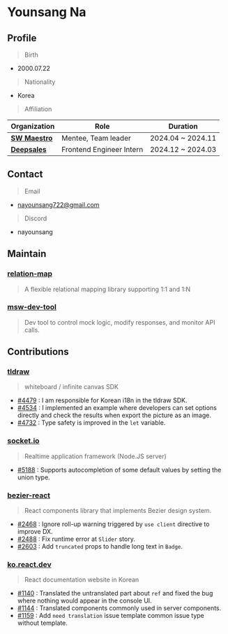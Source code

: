 # Younsang Na
## Profile
> Birth
- 2000.07.22
> Nationality
- Korea
> Affiliation

| Organization         | Role                 | Duration    |
|---------------|----------------------|------------|
| [**SW Maestro**](https://www.swmaestro.org/sw/main/main.do) | Mentee, Team leader | 2024.04 ~ 2024.11 |
| [**Deepsales**](https://deepsales.com) | Frontend Engineer Intern | 2024.12 ~ 2024.03 |

## Contact
> Email
- nayounsang722@gmail.com
> Discord
- nayounsang

## Maintain
### [relation-map](https://github.com/nayounsang/relation-map)
> A flexible relational mapping library supporting 1:1 and 1:N
### [msw-dev-tool](https://github.com/nayounsang/msw-dev-tool)
> Dev tool to control mock logic, modify responses, and monitor API calls.

## Contributions
### [tldraw](https://github.com/tldraw/tldraw)
> whiteboard / infinite canvas SDK
- [#4479](https://github.com/tldraw/tldraw/pull/4479) : I am responsible for Korean i18n in the tldraw SDK.
- [#4534](https://github.com/tldraw/tldraw/pull/4534) : I implemented an example where developers can set options directly and check the results when export the picture as an image.
- [#4732](https://github.com/tldraw/tldraw/pull/4732) : Type safety is improved in the `let` variable.
### [socket.io](https://github.com/socketio/socket.io)
> Realtime application framework (Node.JS server)
- [#5188](https://github.com/socketio/socket.io/pull/5188) : Supports autocompletion of some default values ​​by setting the union type.
### [bezier-react](https://github.com/channel-io/bezier-react)
> React components library that implements Bezier design system.
- [#2468](https://github.com/channel-io/bezier-react/pull/2468) : Ignore roll-up warning triggered by `use client` directive to improve DX.
- [#2488](https://github.com/channel-io/bezier-react/pull/2488) : Fix runtime error at `Slider` story.
- [#2603](https://github.com/channel-io/bezier-react/pull/2603) : Add `truncated` props to handle long text in `Badge`.
### [ko.react.dev](https://github.com/reactjs/ko.react.dev)
> React documentation website in Korean
- [#1140](https://github.com/reactjs/ko.react.dev/pull/1140) : Translated the untranslated part about `ref` and fixed the bug where nothing would appear in the console UI.
- [#1144](https://github.com/reactjs/ko.react.dev/pull/1144) : Translated components commonly used in server components.
- [#1159](https://github.com/reactjs/ko.react.dev/pull/1159) : Add `need translation` issue template common issue type without template. 

<!--
**nayounsang/nayounsang** is a ✨ _special_ ✨ repository because its `README.md` (this file) appears on your GitHub profile.

Here are some ideas to get you started:

- 🔭 I’m currently working on ...
- 🌱 I’m currently learning ...
- 👯 I’m looking to collaborate on ...
- 🤔 I’m looking for help with ...
- 💬 Ask me about ...
- 📫 How to reach me: ...
- 😄 Pronouns: ...
- ⚡ Fun fact: ...
-->

